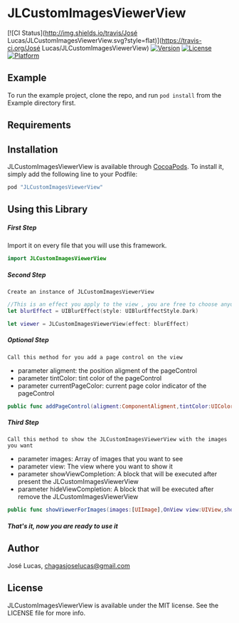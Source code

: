 # JLCustomImagesViewerView

[![CI Status](http://img.shields.io/travis/José Lucas/JLCustomImagesViewerView.svg?style=flat)](https://travis-ci.org/José Lucas/JLCustomImagesViewerView)
[![Version](https://img.shields.io/cocoapods/v/JLCustomImagesViewerView.svg?style=flat)](http://cocoapods.org/pods/JLCustomImagesViewerView)
[![License](https://img.shields.io/cocoapods/l/JLCustomImagesViewerView.svg?style=flat)](http://cocoapods.org/pods/JLCustomImagesViewerView)
[![Platform](https://img.shields.io/cocoapods/p/JLCustomImagesViewerView.svg?style=flat)](http://cocoapods.org/pods/JLCustomImagesViewerView)

## Example

To run the example project, clone the repo, and run `pod install` from the Example directory first.

## Requirements

## Installation

JLCustomImagesViewerView is available through [CocoaPods](http://cocoapods.org). To install
it, simply add the following line to your Podfile:

```ruby
pod "JLCustomImagesViewerView"
```

## Using this Library
##### *First Step*

Import it on every file that you will use this framework.

```swift
import JLCustomImagesViewerView
```
##### *Second Step*

    Create an instance of JLCustomImagesViewerView

```swift
//This is an effect you apply to the view , you are free to choose anyone
let blurEffect = UIBlurEffect(style: UIBlurEffectStyle.Dark)

let viewer = JLCustomImagesViewerView(effect: blurEffect)
```

##### *Optional Step*

    Call this method for you add a page control on the view

- parameter aligment: the position aligment of the pageControl
- parameter tintColor: tint color of the pageControl
- parameter currentPageColor: current page color indicator of the pageControl

```swift
public func addPageControl(aligment:ComponentAligment,tintColor:UIColor,currentPageColor:UIColor)
```

##### *Third Step*
    Call this method to show the JLCustomImagesViewerView with the images you want

- parameter images: Array of images that you want to see
- parameter view: The view where you want to show it
- parameter showViewCompletion: A block that will be executed after present the JLCustomImagesViewerView
- parameter hideViewCompletion: A block that will be executed after remove the JLCustomImagesViewerView

```swift
public func showViewerForImages(images:[UIImage],OnView view:UIView,showViewCompletion:(()->())?,hideViewCompletion:(()->())?)
```



#### *That's it, now you are ready to use it*


## Author

José Lucas, chagasjoselucas@gmail.com

## License

JLCustomImagesViewerView is available under the MIT license. See the LICENSE file for more info.
